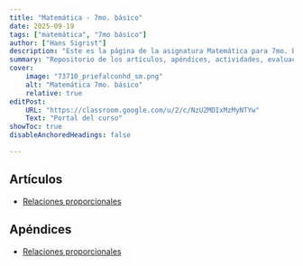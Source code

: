 ```yaml
---
title: "Matemática - 7mo. básico"
date: 2025-09-19
tags: ["matemática", "7mo básico"]
author: ["Hans Sigrist"]
description: "Este es la página de la asignatura Matemática para 7mo. básico."
summary: "Repositorio de los artículos, apéndices, actividades, evaluaciones (rúbricas) y todo material del presente año lectivo."
cover:
    image: "73710_priefalconhd_sm.png"
    alt: "Matemática 7mo. básico"
    relative: true
editPost:
    URL: "https://classroom.google.com/u/2/c/NzU2MDIxMzMyNTYw"
    Text: "Portal del curso"
showToc: true
disableAnchoredHeadings: false

---
```


## Artículos

+ [Relaciones proporcionales](2025-7basico-articulo-01-relaciones-proporcionales.pdf)

## Apéndices

+ [Relaciones proporcionales](2025-7basico-articulo-01-relaciones-proporcionales.pdf)
